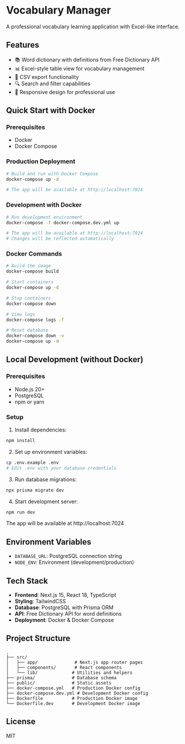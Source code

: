 # Vocabulary Manager

A professional vocabulary learning application with Excel-like interface.

## Features

- 📚 Word dictionary with definitions from Free Dictionary API
- 📊 Excel-style table view for vocabulary management
- 💾 CSV export functionality
- 🔍 Search and filter capabilities
- 📱 Responsive design for professional use

## Quick Start with Docker

### Prerequisites
- Docker
- Docker Compose

### Production Deployment

```bash
# Build and run with Docker Compose
docker-compose up -d

# The app will be available at http://localhost:7024
```

### Development with Docker

```bash
# Run development environment
docker-compose -f docker-compose.dev.yml up

# The app will be available at http://localhost:7024
# Changes will be reflected automatically
```

### Docker Commands

```bash
# Build the image
docker-compose build

# Start containers
docker-compose up -d

# Stop containers
docker-compose down

# View logs
docker-compose logs -f

# Reset database
docker-compose down -v
docker-compose up -d
```

## Local Development (without Docker)

### Prerequisites
- Node.js 20+
- PostgreSQL
- npm or yarn

### Setup

1. Install dependencies:
```bash
npm install
```

2. Set up environment variables:
```bash
cp .env.example .env
# Edit .env with your database credentials
```

3. Run database migrations:
```bash
npx prisma migrate dev
```

4. Start development server:
```bash
npm run dev
```

The app will be available at http://localhost:7024

## Environment Variables

- `DATABASE_URL`: PostgreSQL connection string
- `NODE_ENV`: Environment (development/production)

## Tech Stack

- **Frontend**: Next.js 15, React 18, TypeScript
- **Styling**: TailwindCSS
- **Database**: PostgreSQL with Prisma ORM
- **API**: Free Dictionary API for word definitions
- **Deployment**: Docker & Docker Compose

## Project Structure

```
.
├── src/
│   ├── app/              # Next.js app router pages
│   ├── components/       # React components
│   └── lib/             # Utilities and helpers
├── prisma/              # Database schema
├── public/              # Static assets
├── docker-compose.yml   # Production Docker config
├── docker-compose.dev.yml # Development Docker config
├── Dockerfile           # Production Docker image
└── Dockerfile.dev       # Development Docker image
```

## License

MIT